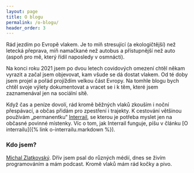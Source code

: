 ```yaml
---
layout: page
title: O blogu
permalink: /o-blogu/
header_order: 3
--- 
```


Rád jezdím po Evropě vlakem. Je to míň stresující (a ekologičtější) než letecká přeprava, míň namačkané než autobus a přístupnější než auto (aspoň pro mě, který řídil naposledy v osmnácti).

Na konci roku 2021 jsem po dvou letech covidových omezení chtěl někam vyrazit a začal jsem objevovat, kam všude se dá dostat vlakem. Od té doby jsem projel a pořád projíždím velkou část Evropy. Na tomhle blogu bych chtěl svoje výlety dokumentovat a vracet se i k těm, které jsem zaznamenával jen na sociální sítě.

Když čas a peníze dovolí, rád kromě běžných vlaků zkouším i noční přespávací, a občas přidám pro zpestření i trajekty. K cestování většinou používám „permanentku“ [Interrail](https://www.interrail.eu), se kterou je potřeba myslet jen na občasné povinné místenky. Víc o tom, jak Interrail funguje, píšu v článku [O interrailu]({% link o-interrailu.markdown %}).

### Kdo jsem?
[Michal Zlatkovský](https://zlatkovsky.cz/). Dřív jsem psal do různých médií, dnes se živím programováním a mám podcast. Kromě vlaků mám rád kočky a pivo.

